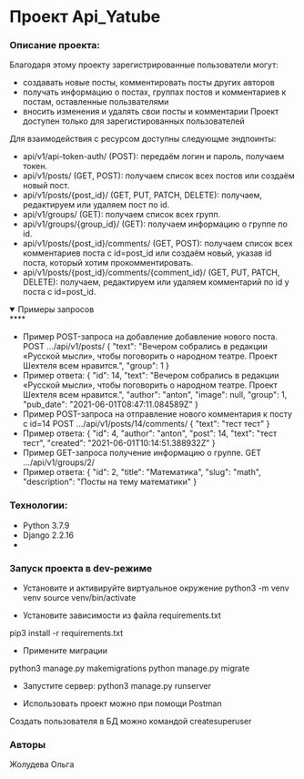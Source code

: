 # Проект Api_Yatube

### Описание проекта:
Благодаря этому проекту зарегистрированные пользователи  могут:
 - создавать новые посты, комментировать посты других авторов
 - получать информацию о постах, группах постов и комментариев к постам, оставленные пользвателями
 - вносить изменения и удалять свои посты и комментарии
Проект доступен только для зарегистированных пользователей

Для взаимодействия с ресурсом доступны следующме эндпоинты:
 - api/v1/api-token-auth/ (POST): передаём логин и пароль, получаем токен.
 - api/v1/posts/ (GET, POST): получаем список всех постов или создаём новый пост.
 - api/v1/posts/{post_id}/ (GET, PUT, PATCH, DELETE): получаем, редактируем или удаляем пост по id.
 - api/v1/groups/ (GET): получаем список всех групп.
 - api/v1/groups/{group_id}/ (GET): получаем информацию о группе по id.
 - api/v1/posts/{post_id}/comments/ (GET, POST): получаем список всех комментариев поста с id=post_id или создаём новый, указав id поста, который хотим прокомментировать.
 - api/v1/posts/{post_id}/comments/{comment_id}/ (GET, PUT, PATCH, DELETE): получаем, редактируем или удаляем комментарий по id у поста с id=post_id.

<details open>
   **<summary>Примеры запросов</summary>**
 
  - Пример POST-запроса на добавление добавление нового поста.
  POST .../api/v1/posts/
  {
      "text": "Вечером собрались в редакции «Русской мысли», чтобы поговорить о народном театре. Проект Шехтеля всем нравится.",
      "group": 1
  }
  - Пример ответа:
  {
      "id": 14,
      "text": "Вечером собрались в редакции «Русской мысли», чтобы поговорить о народном театре. Проект Шехтеля всем нравится.",
      "author": "anton",
      "image": null,
      "group": 1,
      "pub_date": "2021-06-01T08:47:11.084589Z"
  }
  - Пример POST-запроса на отправление нового комментария к посту с id=14
  POST .../api/v1/posts/14/comments/
  {
      "text": "тест тест"
  } 
  - Пример ответа:
  {
      "id": 4,
      "author": "anton",
      "post": 14,
      "text": "тест тест",
      "created": "2021-06-01T10:14:51.388932Z"
  }
  - Пример GET-запроса получение информацию о группе.
  GET .../api/v1/groups/2/
  - Пример ответа:
  {
      "id": 2,
      "title": "Математика",
      "slug": "math",
      "description": "Посты на тему математики"
  } 
</details>

### Технологии:
- Python 3.7.9
- Django 2.2.16
- 
### Запуск проекта в dev-режиме
- Установите и активируйте виртуальное окружение
python3 -m venv venv
source venv/bin/activate

- Установите зависимости из файла requirements.txt

pip3 install -r requirements.txt

- Примените миграции

python3 manage.py makemigrations
python manage.py migrate

- Запустите сервер:
python3 manage.py runserver

- Использовать проект можно при помощи Postman

Создать пользователя в БД можно командой createsuperuser

### Авторы
Жолудева Ольга
